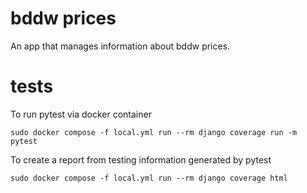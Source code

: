 # bddw prices

An app that manages information about bddw prices.


# tests

To run pytest via docker container

    sudo docker compose -f local.yml run --rm django coverage run -m pytest

To create a report from testing information generated by pytest

    sudo docker compose -f local.yml run --rm django coverage html
